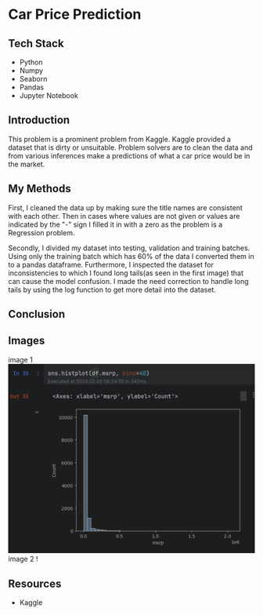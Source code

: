 # Car Price Prediction
## Tech Stack
* Python
* Numpy
* Seaborn
* Pandas
* Jupyter Notebook
## Introduction 
This problem is a prominent problem from Kaggle. Kaggle provided a dataset that is dirty or unsuitable.
Problem solvers are to clean the data and from various inferences make a predictions of what a car price would be 
in the market.
## My Methods
First, I cleaned the data up by making sure the title names are consistent with each other. Then in cases where values are 
not given or values are indicated by the "-" sign I filled it in with a zero as the problem is a Regression problem.

Secondly, I divided my dataset into testing, validation and training batches. Using only the training batch which has 60% 
of the data I converted them in to a pandas dataframe. Furthermore, I inspected the dataset for inconsistencies to which I found 
long tails(as seen in the first image) that can cause the model confusion. I made the need correction to handle long tails by using the log function
to get more detail into the dataset.

## Conclusion

## Images
image 1 ![long-tail](images/Longtail.png)
image 2 !
## Resources
* Kaggle